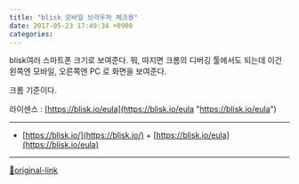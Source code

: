 ```yaml
---
title: "blisk 모바일 브라우저 체크용"
date: 2017-05-23 17:49:34 +0900
categories: 
---
```

  

blisk여러 스마트폰 크기로 보여준다.
뭐, 따지면 크롬의 디버깅 툴에서도 되는데
이건 왼쪽엔 모바일, 오른쪽엔 PC 로 화면을 보여준다.
  

크롬 기준이다.
  

라이센스 : [https://blisk.io/eula](https://blisk.io/eula "https://blisk.io/eula")





***
+ [https://blisk.io/](https://blisk.io/)  + [https://blisk.io/eula](https://blisk.io/eula)


***
[🔗original-link](http://www.mins01.com/mh/tech/read/1081)